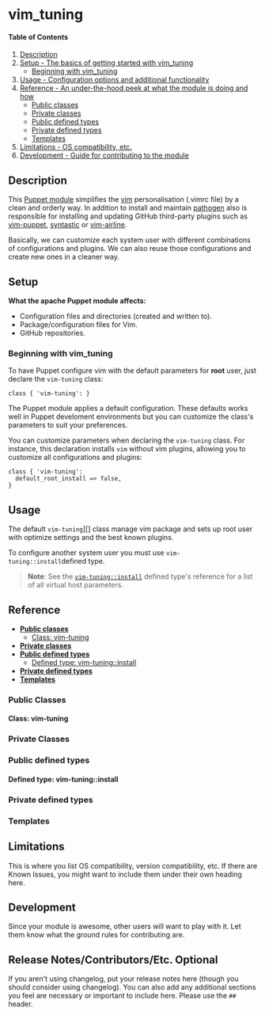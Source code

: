 # vim_tuning

#### Table of Contents

1. [Description](#description)
2. [Setup - The basics of getting started with vim_tuning](#setup)
    - [Beginning with vim_tuning](#beginning-with-vim_tuning)
3. [Usage - Configuration options and additional functionality](#usage)
4. [Reference - An under-the-hood peek at what the module is doing and how](#reference)
    - [Public classes](#public-classes)
    - [Private classes](#private-classes)
    - [Public defined types](#public-defined-types)
    - [Private defined types](#private-defined-types)
    - [Templates](#templates)
5. [Limitations - OS compatibility, etc.](#limitations)
6. [Development - Guide for contributing to the module](#development)

## Description

This [Puppet module](https://docs.puppetlabs.com/puppet/latest/reference/modules_fundamentals.html) simplifies the [vim](http://www.vim.org/) personalisation (.vimrc file) by a clean and orderly way. In addition to install and maintain [pathogen](https://github.com/tpope/vim-pathogen) also is responsible for installing and updating GitHub third-party plugins such as [vim-puppet](https://github.com/rodjek/vim-puppet), [syntastic](https://github.com/scrooloose/syntastic) or [vim-airline](https://github.com/vim-airline/vim-airline).

Basically, we can customize each system user with different combinations of configurations and plugins. We can also reuse those configurations and create new ones in a cleaner way.

## Setup

**What the apache Puppet module affects:**

- Configuration files and directories (created and written to).
- Package/configuration files for Vim.
- GitHub repositories.

### Beginning with vim_tuning

To have Puppet configure vim with the default parameters for **root** user, just declare the `vim-tuning` class:

``` puppet
class { 'vim-tuning': }
```

The Puppet module applies a default configuration. These defaults works well in Puppet develoment environments but you can customize the class's parameters to suit your preferences. 

You can customize parameters when declaring the `vim-tuning` class. For instance, this declaration installs `vim` without vim plugins, allowing you to customize all configurations and plugins:

``` puppet
class { 'vim-tuning':
  default_root_install => false,
}
```
## Usage

The default `vim-tuning`][] class manage vim package and sets up root user with optimize settings and the best known plugins.

To configure another system user you must use `vim-tuning::install`defined type.

> **Note**: See the [`vim-tuning::install`](#defined-type-vim-tuninginstall) defined type's reference for a list of all virtual host parameters.

## Reference

- [**Public classes**](#public-classes)
    - [Class: vim-tuning](#class-vim-tuning)
- [**Private classes**](#private-classes)
- [**Public defined types**](#public-defined-types)
    - [Defined type: vim-tuning::install](#defined-type-vim-tuninginstall)
- [**Private defined types**](#private-defined-types)
- [**Templates**](#templates)

### Public Classes

#### Class: vim-tuning

### Private Classes

### Public defined types

#### Defined type: vim-tuning::install

### Private defined types

### Templates

## Limitations

This is where you list OS compatibility, version compatibility, etc. If there
are Known Issues, you might want to include them under their own heading here.

## Development

Since your module is awesome, other users will want to play with it. Let them
know what the ground rules for contributing are.

## Release Notes/Contributors/Etc. **Optional**

If you aren't using changelog, put your release notes here (though you should
consider using changelog). You can also add any additional sections you feel
are necessary or important to include here. Please use the `## ` header.
